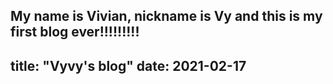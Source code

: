 My name is Vivian, nickname is Vy and this is my first blog ever!!!!!!!!!
---
title: "Vyvy's blog"
date: 2021-02-17
---
